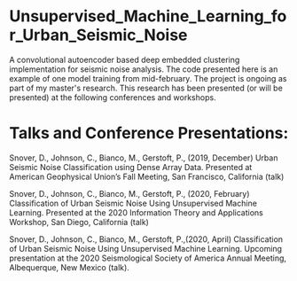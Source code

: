 # Unsupervised_Machine_Learning_for_Urban_Seismic_Noise
A convolutional autoencoder based deep embedded clustering implementation for seismic noise analysis. The code presented here is an example of one model training from mid-february. The project is ongoing as part of my master's research. This research has been presented (or will be presented) at the following conferences and workshops.

# Talks and Conference Presentations:
Snover, D., Johnson, C., Bianco, M., Gerstoft, P., (2019, December) Urban Seismic Noise Classification using Dense Array Data.  Presented at American Geophysical Union’s Fall Meeting, San Francisco, California (talk)

Snover, D., Johnson, C., Bianco, M., Gerstoft, P., (2020, February) Classification of Urban Seismic Noise Using Unsupervised Machine Learning.  Presented at the 2020 Information Theory and Applications Workshop, San Diego, California (talk)

Snover, D., Johnson, C., Bianco, M., Gerstoft, P.,(2020, April) Classification of Urban Seismic Noise Using Unsupervised Machine Learning. Upcoming presentation at the 2020 Seismological Society of America Annual Meeting, Albequerque, New Mexico (talk). 
